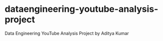 # dataengineering-youtube-analysis-project
Data Engineering YouTube Analysis Project by Aditya Kumar
